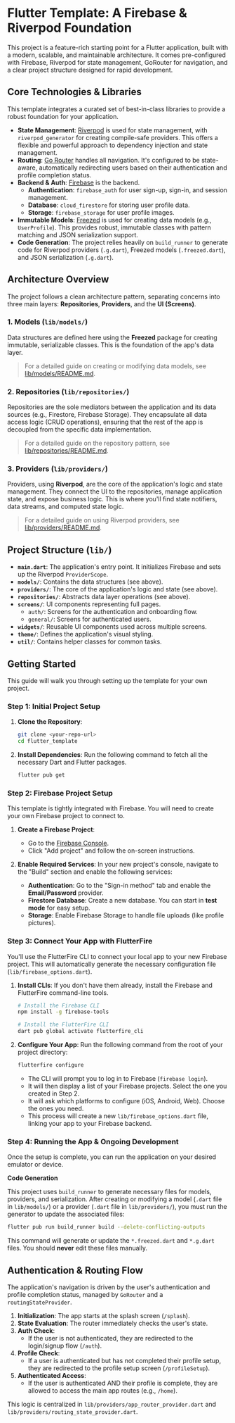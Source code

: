 # Flutter Template: A Firebase & Riverpod Foundation

This project is a feature-rich starting point for a Flutter application, built with a modern, scalable, and maintainable architecture. It comes pre-configured with Firebase, Riverpod for state management, GoRouter for navigation, and a clear project structure designed for rapid development.

## Core Technologies & Libraries

This template integrates a curated set of best-in-class libraries to provide a robust foundation for your application.

-   **State Management**: [Riverpod](https://riverpod.dev/) is used for state management, with `riverpod_generator` for creating compile-safe providers. This offers a flexible and powerful approach to dependency injection and state management.
-   **Routing**: [Go Router](https://pub.dev/packages/go_router) handles all navigation. It's configured to be state-aware, automatically redirecting users based on their authentication and profile completion status.
-   **Backend & Auth**: [Firebase](https://firebase.google.com/) is the backend.
    -   **Authentication**: `firebase_auth` for user sign-up, sign-in, and session management.
    -   **Database**: `cloud_firestore` for storing user profile data.
    -   **Storage**: `firebase_storage` for user profile images.
-   **Immutable Models**: [Freezed](https://pub.dev/packages/freezed) is used for creating data models (e.g., `UserProfile`). This provides robust, immutable classes with pattern matching and JSON serialization support.
-   **Code Generation**: The project relies heavily on `build_runner` to generate code for Riverpod providers (`.g.dart`), Freezed models (`.freezed.dart`), and JSON serialization (`.g.dart`).

## Architecture Overview

The project follows a clean architecture pattern, separating concerns into three main layers: **Repositories**, **Providers**, and the **UI (Screens)**.

### 1. Models (`lib/models/`)

Data structures are defined here using the **Freezed** package for creating immutable, serializable classes. This is the foundation of the app's data layer.

> For a detailed guide on creating or modifying data models, see [lib/models/README.md](./lib/models/README.md).

### 2. Repositories (`lib/repositories/`)

Repositories are the sole mediators between the application and its data sources (e.g., Firestore, Firebase Storage). They encapsulate all data access logic (CRUD operations), ensuring that the rest of the app is decoupled from the specific data implementation.

> For a detailed guide on the repository pattern, see [lib/repositories/README.md](./lib/repositories/README.md).

### 3. Providers (`lib/providers/`)

Providers, using **Riverpod**, are the core of the application's logic and state management. They connect the UI to the repositories, manage application state, and expose business logic. This is where you'll find state notifiers, data streams, and computed state logic.

> For a detailed guide on using Riverpod providers, see [lib/providers/README.md](./lib/providers/README.md).

## Project Structure (`lib/`)

-   **`main.dart`**: The application's entry point. It initializes Firebase and sets up the Riverpod `ProviderScope`.
-   **`models/`**: Contains the data structures (see above).
-   **`providers/`**: The core of the application's logic and state (see above).
-   **`repositories/`**: Abstracts data layer operations (see above).
-   **`screens/`**: UI components representing full pages.
    -   `auth/`: Screens for the authentication and onboarding flow.
    -   `general/`: Screens for authenticated users.
-   **`widgets/`**: Reusable UI components used across multiple screens.
-   **`theme/`**: Defines the application's visual styling.
-   **`util/`**: Contains helper classes for common tasks.

## Getting Started

This guide will walk you through setting up the template for your own project.

### Step 1: Initial Project Setup

1.  **Clone the Repository**:
    ```sh
    git clone <your-repo-url>
    cd flutter_template
    ```

2.  **Install Dependencies**:
    Run the following command to fetch all the necessary Dart and Flutter packages.
    ```sh
    flutter pub get
    ```

### Step 2: Firebase Project Setup

This template is tightly integrated with Firebase. You will need to create your own Firebase project to connect to.

1.  **Create a Firebase Project**:
    -   Go to the [Firebase Console](https://console.firebase.google.com/).
    -   Click "Add project" and follow the on-screen instructions.

2.  **Enable Required Services**:
    In your new project's console, navigate to the "Build" section and enable the following services:
    -   **Authentication**: Go to the "Sign-in method" tab and enable the **Email/Password** provider.
    -   **Firestore Database**: Create a new database. You can start in **test mode** for easy setup.
    -   **Storage**: Enable Firebase Storage to handle file uploads (like profile pictures).

### Step 3: Connect Your App with FlutterFire

You'll use the FlutterFire CLI to connect your local app to your new Firebase project. This will automatically generate the necessary configuration file (`lib/firebase_options.dart`).

1.  **Install CLIs**:
    If you don't have them already, install the Firebase and FlutterFire command-line tools.
    ```sh
    # Install the Firebase CLI
    npm install -g firebase-tools

    # Install the FlutterFire CLI
    dart pub global activate flutterfire_cli
    ```

2.  **Configure Your App**:
    Run the following command from the root of your project directory:
    ```sh
    flutterfire configure
    ```
    -   The CLI will prompt you to log in to Firebase (`firebase login`).
    -   It will then display a list of your Firebase projects. Select the one you created in Step 2.
    -   It will ask which platforms to configure (iOS, Android, Web). Choose the ones you need.
    -   This process will create a new `lib/firebase_options.dart` file, linking your app to your Firebase backend.

### Step 4: Running the App & Ongoing Development

Once the setup is complete, you can run the application on your desired emulator or device.

**Code Generation**

This project uses `build_runner` to generate necessary files for models, providers, and serialization. After creating or modifying a model (`.dart` file in `lib/models/`) or a provider (`.dart` file in `lib/providers/`), you must run the generator to update the associated files:

```sh
flutter pub run build_runner build --delete-conflicting-outputs
```

This command will generate or update the `*.freezed.dart` and `*.g.dart` files. You should **never** edit these files manually.

## Authentication & Routing Flow

The application's navigation is driven by the user's authentication and profile completion status, managed by `GoRouter` and a `routingStateProvider`.

1.  **Initialization**: The app starts at the splash screen (`/splash`).
2.  **State Evaluation**: The router immediately checks the user's state.
3.  **Auth Check**:
    -   If the user is not authenticated, they are redirected to the login/signup flow (`/auth`).
4.  **Profile Check**:
    -   If a user is authenticated but has not completed their profile setup, they are redirected to the profile setup screen (`/profileSetup`).
5.  **Authenticated Access**:
    -   If the user is authenticated AND their profile is complete, they are allowed to access the main app routes (e.g., `/home`).

This logic is centralized in `lib/providers/app_router_provider.dart` and `lib/providers/routing_state_provider.dart`.